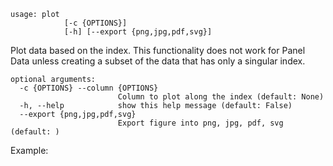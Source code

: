 ```
usage: plot
            [-c {OPTIONS}]
            [-h] [--export {png,jpg,pdf,svg}]

```

Plot data based on the index. This functionality does not work for Panel Data unless 
creating a subset of the data that has only a singular index.

```
optional arguments:
  -c {OPTIONS} --column {OPTIONS}
                        Column to plot along the index (default: None)
  -h, --help            show this help message (default: False)
  --export {png,jpg,pdf,svg}
                        Export figure into png, jpg, pdf, svg (default: )

```

Example:
```
```
